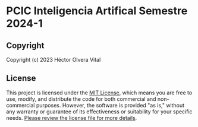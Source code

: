 # PCIC Inteligencia Artifical Semestre 2024-1

## Copyright

Copyright (c) 2023 Héctor Olvera Vital

## License

This project is licensed under the [MIT License](LICENSE), which means you are free to use, modify, and distribute the code for both commercial and non-commercial purposes. However, the software is provided "as is," without any warranty or guarantee of its effectiveness or suitability for your specific needs. [Please review the license file for more details](LICENSE).
